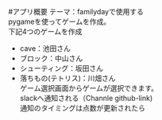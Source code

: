 #アプリ概要
テーマ：familydayで使用する  
pygameを使ってゲームを作成。  
下記4つのゲームを作成  
- cave：池田さん  
- ブロック：中山さん  
- シューティング：坂田さん  
- 落ちもの(テトリス)：川畑さん  
ゲーム選択画面からゲームが選択できます。  
slackへ通知される（Channle github-link)  
通知のタイミングは点数が更新されたら  
